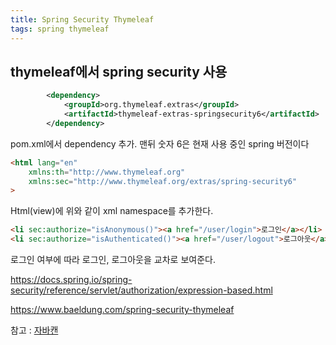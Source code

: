 ```yaml
---
title: Spring Security Thymeleaf
tags: spring thymeleaf
---
```


## thymeleaf에서 spring security 사용

```xml
		<dependency>
			<groupId>org.thymeleaf.extras</groupId>
			<artifactId>thymeleaf-extras-springsecurity6</artifactId>
		</dependency>
```

pom.xml에서 dependency 추가. 맨뒤 숫자 6은 현재 사용 중인 spring 버전이다

```html
<html lang="en"
	xmlns:th="http://www.thymeleaf.org"
	xmlns:sec="http://www.thymeleaf.org/extras/spring-security6"
>
```

Html(view)에 위와 같이 xml namespace를 추가한다.

```html
<li sec:authorize="isAnonymous()"><a href="/user/login">로그인</a></li>
<li sec:authorize="isAuthenticated()"><a href="/user/logout">로그아웃</a></li>
```

로그인 여부에 따라 로그인, 로그아웃을 교차로 보여준다.


https://docs.spring.io/spring-security/reference/servlet/authorization/expression-based.html

https://www.baeldung.com/spring-security-thymeleaf

참고 : [자바캔](https://javacan.tistory.com/entry/58)
